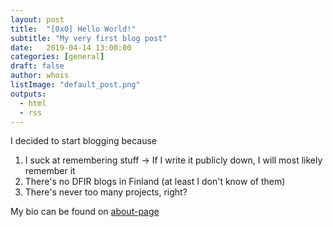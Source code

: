 ```yaml
---
layout: post
title:  "[0x0] Hello World!"
subtitle: "My very first blog post"
date:   2019-04-14 13:00:00
categories: [general]
draft: false
author: whois
listImage: "default_post.png"
outputs:
  - html
  - rss
---
```


I decided to start blogging because
1. I suck at remembering stuff -> If I write it publicly down, I will most likely remember it
2. There's no DFIR blogs in Finland (at least I don't know of them)
3. There's never too many projects, right?

My bio can be found on [about-page](/about)
